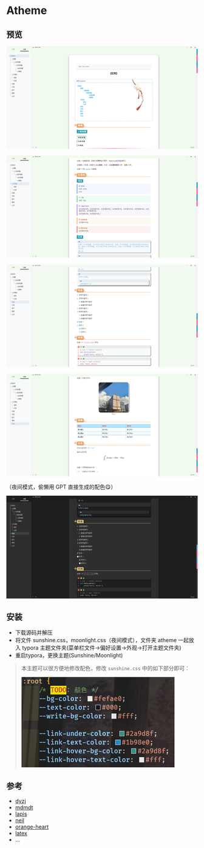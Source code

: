 # Atheme

## 预览

![image-20241003205030347](./assets/image-20241003205030347.png)

![image-20241003205050346](./assets/image-20241003205050346.png)

![image-20241003205105485](./assets/image-20241003205105485.png)

![image-20241003205112727](./assets/image-20241003205112727.png)

（夜间模式，偷懒用 GPT 直接生成的配色😋）

![image-20241003205128853](./assets/image-20241003205128853.png)

## 安装

- 下载源码并解压
- 将文件 sunshine.css，moonlight.css（夜间模式），文件夹 atheme 一起放入 typora 主题文件夹(菜单栏文件->偏好设置->外观->打开主题文件夹)
- 重启typora，更换主题(Sunshine/Moonlight)

> 本主题可以很方便地修改配色，修改 `sunshine.css` 中的如下部分即可：
>
> ![image-20241002142507647](./assets/image-20241002142507647.png)

## 参考

- [dyzj](https://github.com/muggledy/typora-dyzj-theme)
- [mdmdt](https://github.com/cayxc/Mdmdt)
- [lapis](https://github.com/YiNNx/typora-theme-lapis)
- [neil](https://gitee.com/iwuyc-tools/typora-neil-theme)
- [orange-heart](https://github.com/evgo2017/typora-theme-orange-heart)
- [latex](https://github.com/Keldos-Li/typora-latex-theme)
- ...
